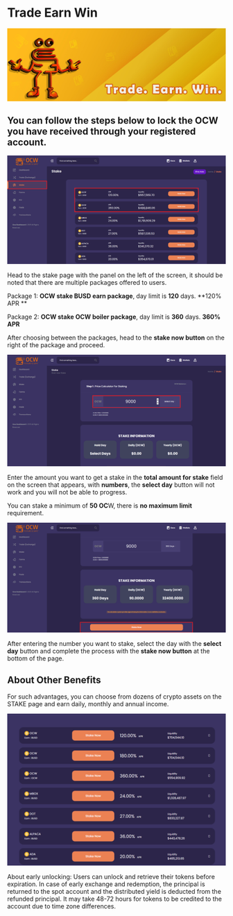 # Trade Earn Win

![You can take advantage of the benefits by following the steps below.](<../.gitbook/assets/1500x500  - trade-earn-win.jpg>)

## You can follow the steps below to lock the OCW you have received through your registered account.

![](<../.gitbook/assets/1 (4).png>)

Head to the stake page with the panel on the left of the screen, it should be noted that there are multiple packages offered to users.



Package 1: **OCW stake BUSD earn package**, day limit is **120** days. **120% APR **

Package 2: **OCW stake OCW boiler package**, day limit is **360** days. **360% APR**



After choosing between the packages, head to the **stake now button** on the right of the package and proceed.

![](../.gitbook/assets/2.png)

Enter the amount you want to get a stake in the **total amount for stake** field on the screen that appears, with **numbers**, the **select day** button will not work and you will not be able to progress.

You can stake a minimum of **50 OC**W, there is **no maximum limit** requirement.

![](../.gitbook/assets/3.png)

After entering the number you want to stake, select the day with the **select day** button and complete the process with the **stake now button** at the bottom of the page.

## About Other Benefits



For such advantages, you can choose from dozens of crypto assets on the STAKE page and earn daily, monthly and annual income.

![These photos are representative as of the day they were taken, there may be changes in reward rates and crypto assets.](<../.gitbook/assets/1 (1) (1) (1).png>)

About early unlocking: Users can unlock and retrieve their tokens before expiration. In case of early exchange and redemption, the principal is returned to the spot account and the distributed yield is deducted from the refunded principal. It may take 48-72 hours for tokens to be credited to the account due to time zone differences.
